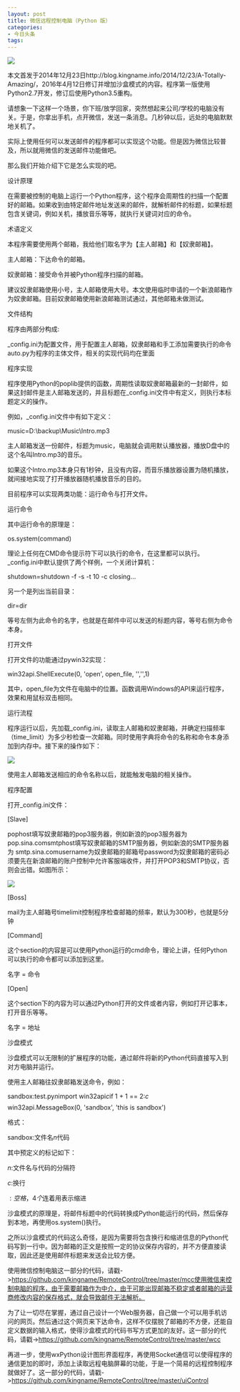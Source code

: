 ```yaml
---
layout: post
title: 微信远程控制电脑（Python 版）
categories:
- 今日头条
tags:
---
```

![](http://p1.pstatp.com/large/4830005416da7c91a77)

本文首发于2014年12月23日http://blog.kingname.info/2014/12/23/A-Totally-Amazing/，2016年4月12日修订并增加沙盒模式的内容。程序第一版使用Python2.7开发，修订后使用Python3.5重构。

请想象一下这样一个场景，你下班/放学回家，突然想起来公司/学校的电脑没有关。于是，你拿出手机，点开微信，发送一条消息。几秒钟以后，远处的电脑默默地关机了。

实际上使用任何可以发送邮件的程序都可以实现这个功能。但是因为微信比较普及，所以就用微信的发送邮件功能做吧。

那么我们开始介绍下它是怎么实现的吧。

设计原理

在需要被控制的电脑上运行一个Python程序，这个程序会周期性的扫描一个配置好的邮箱。如果收到由特定邮件地址发送来的邮件，就解析邮件的标题，如果标题包含关键词，例如关机，播放音乐等等，就执行关键词对应的命令。

术语定义

本程序需要使用两个邮箱，我给他们取名字为【主人邮箱】和【奴隶邮箱】。

主人邮箱：下达命令的邮箱。

奴隶邮箱：接受命令并被Python程序扫描的邮箱。

建议奴隶邮箱使用小号，主人邮箱使用大号。本文使用临时申请的一个新浪邮箱作为奴隶邮箱。目前奴隶邮箱使用新浪邮箱测试通过，其他邮箱未做测试。

文件结构

程序由两部分构成:

_config.ini为配置文件，用于配置主人邮箱，奴隶邮箱和手工添加需要执行的命令auto.py为程序的主体文件，相关的实现代码均在里面

程序实现

程序使用Python的poplib提供的函数，周期性读取奴隶邮箱最新的一封邮件，如果这封邮件是主人邮箱发送的，并且标题在_config.ini文件中有定义，则执行本标题定义的操作。

例如，_config.ini文件中有如下定义：

music=D:\backup\Music\Intro.mp3

主人邮箱发送一份邮件，标题为music，电脑就会调用默认播放器，播放D盘中的这个名叫Intro.mp3的音乐。

如果这个Intro.mp3本身只有1秒钟，且没有内容，而音乐播放器设置为随机播放，就间接地实现了打开播放器随机播放音乐的目的。

目前程序可以实现两类功能：运行命令与打开文件。

运行命令

其中运行命令的原理是：

os.system(command)

理论上任何在CMD命令提示符下可以执行的命令，在这里都可以执行。_config.ini中默认提供了两个样例，一个关闭计算机：

shutdown=shutdown -f -s -t 10 -c closing...

另一个是列出当前目录：

dir=dir

等号左侧为此命令的名字，也就是在邮件中可以发送的标题内容，等号右侧为命令本身。

打开文件

打开文件的功能通过pywin32实现：

win32api.ShellExecute(0, 'open', open_file, '','',1)

其中，open_file为文件在电脑中的位置。函数调用Windows的API来运行程序，效果和用鼠标双击相同。

运行流程

程序运行以后，先加载_config.ini，读取主人邮箱和奴隶邮箱，并确定扫描频率（time_limit）为多少秒检查一次邮箱。同时使用字典将命令的名称和命令本身添加到内存中。接下来的操作如下：

![](http://p3.pstatp.com/large/48700057df9c2d746ea)

使用主人邮箱发送相应的命令名称以后，就能触发电脑的相关操作。

程序配置

打开_config.ini文件：

[Slave]

pophost填写奴隶邮箱的pop3服务器，例如新浪的pop3服务器为 pop.sina.comsmtphost填写奴隶邮箱的SMTP服务器，例如新浪的SMTP服务器为 smtp.sina.comusername为奴隶邮箱的邮箱号password为奴隶邮箱的密码必须要先在新浪邮箱的账户控制中允许客服端收件，并打开POP3和SMTP协议，否则会出错。如图所示：

![](http://p2.pstatp.com/large/484000576bb535fba8a)

[Boss]

mail为主人邮箱号timelimit控制程序检查邮箱的频率，默认为300秒，也就是5分钟

[Command]

这个section的内容是可以使用Python运行的cmd命令，理论上讲，任何Python可以执行的命令都可以添加到这里。

名字 = 命令

[Open]

这个section下的内容为可以通过Python打开的文件或者内容，例如打开记事本，打开音乐等等。

名字 = 地址

沙盘模式

沙盘模式可以无限制的扩展程序的功能，通过邮件将新的Python代码直接写入到对方电脑并运行。

使用主人邮箱往奴隶邮箱发送命令，例如：

sandbox:test.py$n$import win32api$c$if 1 + 1 == 2:$c$$$$$win32api.MessageBox(0, 'sandbox', 'this is sandbox')

格式：

sandbox:文件名$n$代码

其中预定义的标记如下：

$n$:文件名与代码的分隔符

$c$:换行

$:空格，4个$连着用表示缩进

沙盒模式的原理是，将邮件标题中的代码转换成Python能运行的代码，然后保存到本地，再使用os.system()执行。

之所以沙盒模式的代码这么奇怪，是因为需要将包含换行和缩进信息的Python代码写到一行中。因为邮箱的正文是按照一定的协议保存内容的，并不方便直接读取，因此还是使用邮件标题来发送会比较方便。

使用微信控制电脑这一部分的代码，请戳->https://github.com/kingname/RemoteControl/tree/master/mcc使用微信来控制电脑的程序，由于需要邮箱作为中介，由于可能出现邮箱不稳定或者邮箱的运营商修改内容的保存格式，就会导致邮件无法解析。

为了让一切尽在掌握，通过自己设计一个Web服务器，自己做一个可以用手机访问的网页。然后通过这个网页来下达命令，这样不仅摆脱了邮箱的不方便，还能自定义数据的输入格式，使得沙盒模式的代码书写方式更加的友好。这一部分的代码，请戳->https://github.com/kingname/RemoteControl/tree/master/wcc

再进一步，使用wxPython设计图形界面程序，再使用Socket通信可以使得程序的通信更加的即时，添加上读取远程电脑屏幕的功能，于是一个简易的远程控制程序就做好了。这一部分的代码，请戳->https://github.com/kingname/RemoteControl/tree/master/uiControl